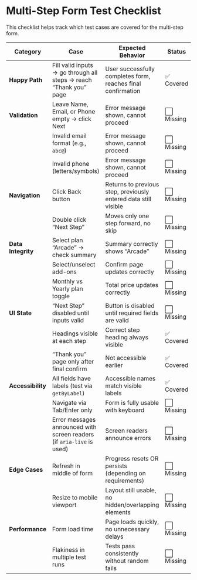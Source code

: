 # Multi-Step Form Test Checklist

This checklist helps track which test cases are covered for the multi-step form.

| **Category**          | **Case**                                                                 | **Expected Behavior**                                                      | **Status** |
|------------------------|--------------------------------------------------------------------------|----------------------------------------------------------------------------|------------|
| **Happy Path**         | Fill valid inputs → go through all steps → reach “Thank you” page        | User successfully completes form, reaches final confirmation               | ✅ Covered |
| **Validation**         | Leave Name, Email, or Phone empty → click Next                          | Error message shown, cannot proceed                                         | ⬜ Missing |
|                        | Invalid email format (e.g., `abc@`)                                      | Error message shown, cannot proceed                                         | ⬜ Missing |
|                        | Invalid phone (letters/symbols)                                          | Error message shown, cannot proceed                                         | ⬜ Missing |
| **Navigation**         | Click Back button                                                       | Returns to previous step, previously entered data still visible             | ⬜ Missing |
|                        | Double click “Next Step”                                                | Moves only one step forward, no skip                                       | ⬜ Missing |
| **Data Integrity**     | Select plan “Arcade” → check summary                                    | Summary correctly shows “Arcade”                                           | ⬜ Missing |
|                        | Select/unselect add-ons                                                 | Confirm page updates correctly                                              | ⬜ Missing |
|                        | Monthly vs Yearly plan toggle                                            | Total price updates correctly                                               | ⬜ Missing |
| **UI State**           | “Next Step” disabled until inputs valid                                 | Button is disabled until required fields are valid                          | ⬜ Missing |
|                        | Headings visible at each step                                           | Correct step heading always visible                                         | ✅ Covered |
|                        | “Thank you” page only after final confirm                               | Not accessible earlier                                                      | ✅ Covered |
| **Accessibility**      | All fields have labels (test via `getByLabel`)                          | Accessible names match visible labels                                       | ✅ Covered |
|                        | Navigate via Tab/Enter only                                             | Form is fully usable with keyboard                                          | ⬜ Missing |
|                        | Error messages announced with screen readers (if `aria-live` is used)   | Screen readers announce errors                                              | ⬜ Missing |
| **Edge Cases**         | Refresh in middle of form                                               | Progress resets OR persists (depending on requirements)                     | ⬜ Missing |
|                        | Resize to mobile viewport                                               | Layout still usable, no hidden/overlapping elements                         | ⬜ Missing |
| **Performance**        | Form load time                                                          | Page loads quickly, no unnecessary delays                                   | ⬜ Missing |
|                        | Flakiness in multiple test runs                                         | Tests pass consistently without random fails                                | ⬜ Missing |

